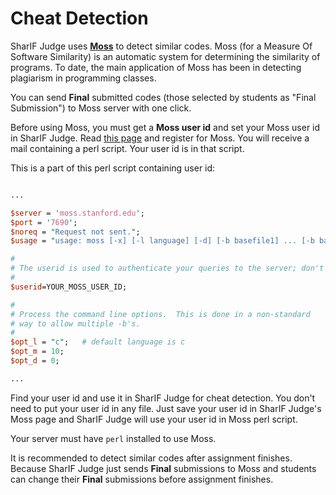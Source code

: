 # Cheat Detection

SharIF Judge uses **[Moss](http://theory.stanford.edu/~aiken/moss)** to detect similar codes. Moss (for a Measure Of Software Similarity) is an automatic system for determining the similarity of programs. To date, the main application of Moss has been in detecting plagiarism in programming classes.

You can send **Final** submitted codes (those selected by students as "Final Submission") to Moss server with one click.

Before using Moss, you must get a **Moss user id** and set your Moss user id in SharIF Judge. Read [this page](http://theory.stanford.edu/~aiken/moss) and register for Moss. You will receive a mail containing a perl script. Your user id is in that script.

This is a part of this perl script containing user id:

```perl

...

$server = 'moss.stanford.edu';
$port = '7690';
$noreq = "Request not sent.";
$usage = "usage: moss [-x] [-l language] [-d] [-b basefile1] ... [-b basefilen] [-m #] [-c \"string\"] file1 file2 file3 ...";

#
# The userid is used to authenticate your queries to the server; don't change it!
#
$userid=YOUR_MOSS_USER_ID;

#
# Process the command line options.  This is done in a non-standard
# way to allow multiple -b's.
#
$opt_l = "c";   # default language is c
$opt_m = 10;
$opt_d = 0;

...

```

Find your user id and use it in SharIF Judge for cheat detection. You don't need to put your user id in any file. Just save your user id in SharIF Judge's Moss page and SharIF Judge will use your user id in Moss perl script.

Your server must have `perl` installed to use Moss.

It is recommended to detect similar codes after assignment finishes. Because SharIF Judge just sends **Final** submissions to Moss and students can change their **Final** submissions before assignment finishes.
